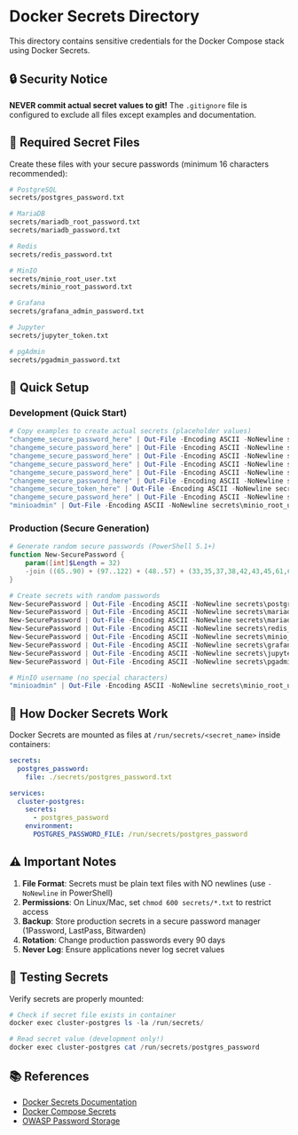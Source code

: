 # Docker Secrets Directory

This directory contains sensitive credentials for the Docker Compose stack using Docker Secrets.

## 🔒 Security Notice

**NEVER commit actual secret values to git!** The `.gitignore` file is configured to exclude all files except examples and documentation.

## 📁 Required Secret Files

Create these files with your secure passwords (minimum 16 characters recommended):

```bash
# PostgreSQL
secrets/postgres_password.txt

# MariaDB
secrets/mariadb_root_password.txt
secrets/mariadb_password.txt

# Redis
secrets/redis_password.txt

# MinIO
secrets/minio_root_user.txt
secrets/minio_root_password.txt

# Grafana
secrets/grafana_admin_password.txt

# Jupyter
secrets/jupyter_token.txt

# pgAdmin
secrets/pgadmin_password.txt
```

## 🚀 Quick Setup

### Development (Quick Start)
```powershell
# Copy examples to create actual secrets (placeholder values)
"changeme_secure_password_here" | Out-File -Encoding ASCII -NoNewline secrets\postgres_password.txt
"changeme_secure_password_here" | Out-File -Encoding ASCII -NoNewline secrets\mariadb_root_password.txt
"changeme_secure_password_here" | Out-File -Encoding ASCII -NoNewline secrets\mariadb_password.txt
"changeme_secure_password_here" | Out-File -Encoding ASCII -NoNewline secrets\redis_password.txt
"changeme_secure_password_here" | Out-File -Encoding ASCII -NoNewline secrets\minio_root_password.txt
"changeme_secure_password_here" | Out-File -Encoding ASCII -NoNewline secrets\grafana_admin_password.txt
"changeme_secure_token_here" | Out-File -Encoding ASCII -NoNewline secrets\jupyter_token.txt
"changeme_secure_password_here" | Out-File -Encoding ASCII -NoNewline secrets\pgadmin_password.txt
"minioadmin" | Out-File -Encoding ASCII -NoNewline secrets\minio_root_user.txt
```


### Production (Secure Generation)
```powershell
# Generate random secure passwords (PowerShell 5.1+)
function New-SecurePassword {
    param([int]$Length = 32)
    -join ((65..90) + (97..122) + (48..57) + (33,35,37,38,42,43,45,61,63,64) | Get-Random -Count $Length | ForEach-Object {[char]$_})
}

# Create secrets with random passwords
New-SecurePassword | Out-File -Encoding ASCII -NoNewline secrets\postgres_password.txt
New-SecurePassword | Out-File -Encoding ASCII -NoNewline secrets\mariadb_root_password.txt
New-SecurePassword | Out-File -Encoding ASCII -NoNewline secrets\mariadb_password.txt
New-SecurePassword | Out-File -Encoding ASCII -NoNewline secrets\redis_password.txt
New-SecurePassword | Out-File -Encoding ASCII -NoNewline secrets\minio_root_password.txt
New-SecurePassword | Out-File -Encoding ASCII -NoNewline secrets\grafana_admin_password.txt
New-SecurePassword | Out-File -Encoding ASCII -NoNewline secrets\jupyter_token.txt
New-SecurePassword | Out-File -Encoding ASCII -NoNewline secrets\pgadmin_password.txt

# MinIO username (no special characters)
"minioadmin" | Out-File -Encoding ASCII -NoNewline secrets\minio_root_user.txt
```

## 🔄 How Docker Secrets Work

Docker Secrets are mounted as files at `/run/secrets/<secret_name>` inside containers:

```yaml
secrets:
  postgres_password:
    file: ./secrets/postgres_password.txt

services:
  cluster-postgres:
    secrets:
      - postgres_password
    environment:
      POSTGRES_PASSWORD_FILE: /run/secrets/postgres_password
```

## ⚠️ Important Notes

1. **File Format**: Secrets must be plain text files with NO newlines (use `-NoNewline` in PowerShell)
2. **Permissions**: On Linux/Mac, set `chmod 600 secrets/*.txt` to restrict access
3. **Backup**: Store production secrets in a secure password manager (1Password, LastPass, Bitwarden)
4. **Rotation**: Change production passwords every 90 days
5. **Never Log**: Ensure applications never log secret values

## 🧪 Testing Secrets

Verify secrets are properly mounted:
```powershell
# Check if secret file exists in container
docker exec cluster-postgres ls -la /run/secrets/

# Read secret value (development only!)
docker exec cluster-postgres cat /run/secrets/postgres_password
```

## 📚 References

- [Docker Secrets Documentation](https://docs.docker.com/engine/swarm/secrets/)
- [Docker Compose Secrets](https://docs.docker.com/compose/use-secrets/)
- [OWASP Password Storage](https://cheatsheetseries.owasp.org/cheatsheets/Password_Storage_Cheat_Sheet.html)
